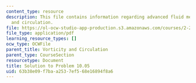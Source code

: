 ```yaml
---
content_type: resource
description: This file contains information regarding advanced fluid mechanics, vorticity
  and circulation.
file: https://ol-ocw-studio-app-production.s3.amazonaws.com/courses/2-25-advanced-fluid-mechanics-fall-2013/63b38e09f7baa2537ef568e16894f8a6_MIT2_25F13_Solution10.05.pdf
file_type: application/pdf
learning_resource_types: []
ocw_type: OCWFile
parent_title: Vorticity and Circulation
parent_type: CourseSection
resourcetype: Document
title: Solution to Problem 10.05
uid: 63b38e09-f7ba-a253-7ef5-68e16894f8a6
---
```


